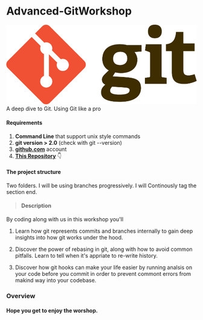 # Advanced-GitWorkshop
![git workshop](gitlogo.png)
A deep  dive to Git. Using Git like a pro 

#### Requirements 

1. **Command Line** that support unix style commands
2. **git version > 2.0** (check with git --version)
3. **[github.com](github.com)** account
4. **[This Repository](https://github.com/eduuh/Advanced-GitWorkshop)** 👇 

#### The project structure
Two folders. I will be using branches progressively. I will Continously tag the section end.


>#### Description
By coding along with us in this workshop you'll

1. Learn how git represents commits and branches internally to
gain deep insights into how git works under the hood.

2. Discover the power of rebasing in git, along with how to avoid common pitfalls. Learn to tell when it's appriate to re-write history.

3. Discover how git hooks can make your life easier by running analsis on your code before you commit in order to prevent commont errors from makind way into your codebase.

### Overview
 

#### Hope you get to enjoy the worshop.
